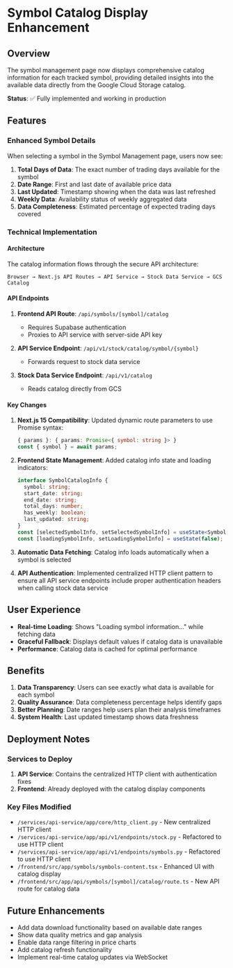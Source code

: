 # Symbol Catalog Display Enhancement

## Overview

The symbol management page now displays comprehensive catalog information for each tracked symbol, providing detailed insights into the available data directly from the Google Cloud Storage catalog.

**Status**: ✅ Fully implemented and working in production

## Features

### Enhanced Symbol Details

When selecting a symbol in the Symbol Management page, users now see:

1. **Total Days of Data**: The exact number of trading days available for the symbol
2. **Date Range**: First and last date of available price data
3. **Last Updated**: Timestamp showing when the data was last refreshed
4. **Weekly Data**: Availability status of weekly aggregated data
5. **Data Completeness**: Estimated percentage of expected trading days covered

### Technical Implementation

#### Architecture

The catalog information flows through the secure API architecture:

```
Browser → Next.js API Routes → API Service → Stock Data Service → GCS Catalog
```

#### API Endpoints

1. **Frontend API Route**: `/api/symbols/[symbol]/catalog`
   - Requires Supabase authentication
   - Proxies to API service with server-side API key

2. **API Service Endpoint**: `/api/v1/stock/catalog/symbol/{symbol}`
   - Forwards request to stock data service

3. **Stock Data Service Endpoint**: `/api/v1/catalog`
   - Reads catalog directly from GCS

#### Key Changes

1. **Next.js 15 Compatibility**: Updated dynamic route parameters to use Promise syntax:
   ```typescript
   { params }: { params: Promise<{ symbol: string }> }
   const { symbol } = await params;
   ```

2. **Frontend State Management**: Added catalog info state and loading indicators:
   ```typescript
   interface SymbolCatalogInfo {
     symbol: string;
     start_date: string;
     end_date: string;
     total_days: number;
     has_weekly: boolean;
     last_updated: string;
   }
   const [selectedSymbolInfo, setSelectedSymbolInfo] = useState<SymbolCatalogInfo | null>(null);
   const [loadingSymbolInfo, setLoadingSymbolInfo] = useState(false);
   ```

3. **Automatic Data Fetching**: Catalog info loads automatically when a symbol is selected

4. **API Authentication**: Implemented centralized HTTP client pattern to ensure all API service endpoints include proper authentication headers when calling stock data service

## User Experience

- **Real-time Loading**: Shows "Loading symbol information..." while fetching data
- **Graceful Fallback**: Displays default values if catalog data is unavailable
- **Performance**: Catalog data is cached for optimal performance

## Benefits

1. **Data Transparency**: Users can see exactly what data is available for each symbol
2. **Quality Assurance**: Data completeness percentage helps identify gaps
3. **Better Planning**: Date ranges help users plan their analysis timeframes
4. **System Health**: Last updated timestamp shows data freshness

## Deployment Notes

### Services to Deploy
1. **API Service**: Contains the centralized HTTP client with authentication fixes
2. **Frontend**: Already deployed with the catalog display components

### Key Files Modified
- `/services/api-service/app/core/http_client.py` - New centralized HTTP client
- `/services/api-service/app/api/v1/endpoints/stock.py` - Refactored to use HTTP client
- `/services/api-service/app/api/v1/endpoints/symbols.py` - Refactored to use HTTP client
- `/frontend/src/app/symbols/symbols-content.tsx` - Enhanced UI with catalog display
- `/frontend/src/app/api/symbols/[symbol]/catalog/route.ts` - New API route for catalog data

## Future Enhancements

- Add data download functionality based on available date ranges
- Show data quality metrics and gap analysis
- Enable data range filtering in price charts
- Add catalog refresh functionality
- Implement real-time catalog updates via WebSocket